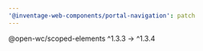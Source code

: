 ```yaml
---
'@inventage-web-components/portal-navigation': patch
---
```


@open-wc/scoped-elements ^1.3.3 → ^1.3.4
